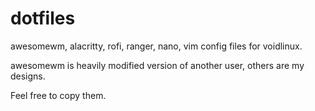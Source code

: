 # dotfiles
awesomewm, alacritty, rofi, ranger, nano, vim config files for voidlinux.

awesomewm is heavily modified version of another user, others are my designs.

Feel free to copy them.
